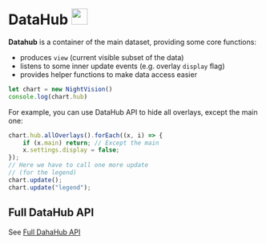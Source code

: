 
# DataHub <img src="/el.png" style="display: inline-block; margin: 0; width: 32px;" />

**Datahub** is a container of the main dataset, providing some core functions:

- produces `view` (current visible subset of the data)
- listens to some inner update events (e.g. overlay `display` flag)
- provides helper functions to make data access easier

```js
let chart = new NightVision()
console.log(chart.hub)  
```  

For example, you can use DataHub API to hide all overlays, except the main one:

```js
chart.hub.allOverlays().forEach((x, i) => {
    if (x.main) return; // Except the main
    x.settings.display = false;
});
// Here we have to call one more update
// (for the legend)
chart.update();
chart.update("legend");
```

## Full DataHub API

See [Full DahaHub API](/night-vision-ext/guide/api/datahub-api)
